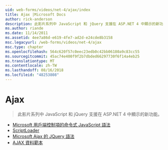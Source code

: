 ```yaml
---
uid: web-forms/videos/net-4/ajax/index
title: Ajax |Microsoft Docs
author: rick-anderson
description: 此影片系列中 JavaScript 和 jQuery 支援在 ASP.NET 4 中顯示的新功能。
ms.author: riande
ms.date: 11/14/2011
ms.assetid: 4ee7a86d-e619-4fe7-ad2d-e24cde8b3158
msc.legacyurl: /web-forms/videos/net-4/ajax
msc.type: chapter
ms.openlocfilehash: 564c620f57c0eec23edb0c42bb06180a9c83cc55
ms.sourcegitcommit: 45ac74e400f9f2b7dbded66297730f6f14a4eb25
ms.translationtype: MT
ms.contentlocale: zh-TW
ms.lasthandoff: 08/16/2018
ms.locfileid: "48253808"
---
```

<a name="ajax"></a>Ajax
====================
> 此影片系列中 JavaScript 和 jQuery 支援在 ASP.NET 4 中顯示的新功能。


- [Microsoft 用戶端控制項的命令式 JavaScript 語法](aspnet-4-quick-hit-imperative-javascript-syntax-for-microsoft-client-side-controls.md)
- [ScriptLoader](aspnet-4-quick-hit-the-scriptloader.md)
- [Microsoft Ajax 的 JQuery 語法](aspnet-4-quick-hit-jquery-syntax-for-microsoft-ajax.md)
- [AJAX 資料範本](aspnet-4-quick-hit-ajax-data-templates.md)
